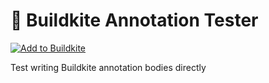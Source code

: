 # 📝 Buildkite Annotation Tester

[![Add to Buildkite](https://buildkite.com/button.svg)](https://buildkite.com/new)

Test writing Buildkite annotation bodies directly
